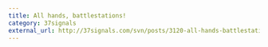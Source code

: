 ```yaml
---
title: All hands, battlestations!
category: 37signals
external_url: http://37signals.com/svn/posts/3120-all-hands-battlestations
---
```


